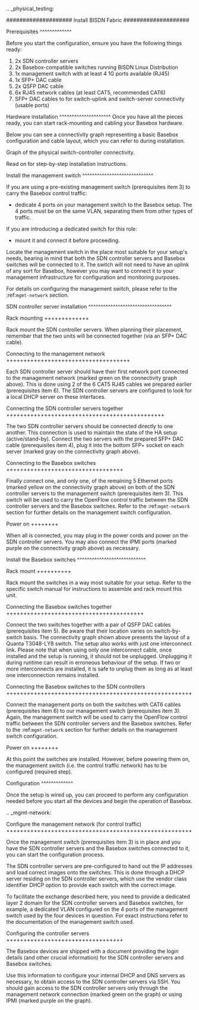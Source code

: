 .. _physical_testing:

####################
Install BISDN Fabric
####################

Prerequisites
^^^^^^^^^^^^^

Before you start the configuration, ensure you have the following things ready:
  1. 2x SDN controller servers
  2. 2x Basebox-compatible switches running BISDN Linux Distribution
  3. 1x management switch with at least 4 1G ports available (RJ45)
  4. 1x SFP+ DAC cable
  5. 2x QSFP DAC cable
  6. 6x RJ45 network cables (at least CAT5, recommended CAT6)
  7. SFP+ DAC cables to for switch-uplink and switch-server connectivity (usable ports)

Hardware installation
^^^^^^^^^^^^^^^^^^^^^
Once you have all the pieces ready, you can start rack-mounting and cabling your Basebox hardware.

Below you can see a connectivity graph representing a basic Basebox configuration and cable layout, which you can refer to during installation.

Graph of the physical switch-controller connectivity.

Read on for step-by-step installation instructions.

Install the management switch
^^^^^^^^^^^^^^^^^^^^^^^^^^^^^

If you are using a pre-existing management switch (prerequisites item 3) to carry the Basebox control traffic:
- dedicate 4 ports on your management switch to the Basebox setup. The 4 ports must be on the same VLAN, separating them from other types of traffic.

If you are introducing a dedicated switch for this role:
- mount it and connect it before proceeding.

Locate the management switch in the place most suitable for your setup's needs, bearing in mind that both the SDN controller servers and Basebox switches will be connected to it. The switch will not need to have an uplink of any sort for Basebox, however you may want to connect it to your management infrastructure for configuration and monitoring purposes.

For details on configuring the management switch, please refer to the :ref:`mgmt-network` section.

SDN controller server installation
^^^^^^^^^^^^^^^^^^^^^^^^^^^^^^^^^^

Rack mounting
+++++++++++++

Rack mount the SDN controller servers. When planning their placement, remember that the two units will be connected together (via an SFP+ DAC cable).

Connecting to the management network
++++++++++++++++++++++++++++++++++++

Each SDN controller server should have their first network port connected to the management network (marked green on the connectivity graph above).
This is done using 2 of the 6 CAT5 RJ45 cables we prepared earlier (prerequisites item 6).
The SDN controller servers are configured to look for a local DHCP server on these interfaces. 

Connecting the SDN controller servers together
++++++++++++++++++++++++++++++++++++++++++++++

The two SDN controller servers should be connected directly to one another. This connection is used to maintain the state of the HA setup (active/stand-by). 
Connect the two servers with the prepared SFP+ DAC cable (prerequisites item 4), plug it into the bottom SFP+ socket on each server (marked gray on the connectivity graph above).

Connecting to the Basebox switches
++++++++++++++++++++++++++++++++++

Finally connect one, and only one, of the remaining 5 Ethernet ports (marked yellow on the connectivity graph above) on both of the SDN controller servers to the management switch (prerequisites item 3). This switch will be used to carry the OpenFlow control traffic between the SDN controller servers and the Basebox switches. Refer to the :ref:`mgmt-network` section for further details on the management switch configuration.

Power on
++++++++

When all is connected, you may plug in the power cords and power on the SDN controller servers. You may also connect the IPMI ports (marked purple on the connectivity graph above) as necessary.

Install the Basebox switches
^^^^^^^^^^^^^^^^^^^^^^^^^^^^

Rack mount
++++++++++

Rack mount the switches in a way most suitable for your setup. Refer to the specific switch manual for instructions to assemble and rack mount this unit.

Connecting the Basebox switches together
++++++++++++++++++++++++++++++++++++++++

Connect the two switches together with a pair of QSFP DAC cables (prerequisites item 5). Be aware that their location varies on switch-by-switch basis. The connectivity graph shown above presents the layout of a Quanta T3048-LY8 switch. The setup also works with just one interconnect link. Please note that when using only one interconnect cable, once installed and the setup is running, it should not be unplugged. Unplugging it during runtime can result in erroneous behaviour of the setup. If two or more interconnects are installed, it is safe to unplug them as long as at least one interconnection remains installed.

Connecting the Basebox switches to the SDN controllers
++++++++++++++++++++++++++++++++++++++++++++++++++++++

Connect the management ports on both the switches with CAT6 cables (prerequisites item 6) to our management switch (prerequisites item 3). Again, the management switch will be used to carry the OpenFlow control traffic between the SDN controller servers and the Basebox switches. Refer to the :ref:`mgmt-network` section for further details on the management switch configuration.

Power on
++++++++

At this point the switches are installed. However, before powering them on, the management switch (i.e. the control traffic network) has to be configured (required step).

Configuration
^^^^^^^^^^^^^

Once the setup is wired up, you can proceed to perform any configuration needed before you start all the devices and begin the operation of Basebox.

.. _mgmt-network:

Configure the management network (for control traffic)
++++++++++++++++++++++++++++++++++++++++++++++++++++++

Once the management switch (prerequisites item 3) is in place and you have the SDN controller servers and the Basebox switches connected to it, you can start the configuration process.

The SDN controller servers are pre-configured to hand out the IP addresses and load correct images onto the switches. This is done through a DHCP server residing on the SDN controller servers, which use the vendor class identifier DHCP option to provide each switch with the correct image.

To facilitate the exchange described here, you need to provide a dedicated layer 2 domain for the SDN controller servers and Basebox switches, for example, a dedicated VLAN configured on the 4 ports of the management switch used by the four devices in question. For exact instructions refer to the documentation of the management switch used.

Configuring the controller servers
++++++++++++++++++++++++++++++++++

The Basebox devices are shipped with a document providing the login details (and other crucial information) for the SDN controller servers and Basebox switches.

Use this information to configure your internal DHCP and DNS servers as necessary, to obtain access to the SDN controller servers via SSH. You should gain access to the SDN controller servers only through the management network connection (marked green on the graph) or using IPMI (marked purple on the graph).
